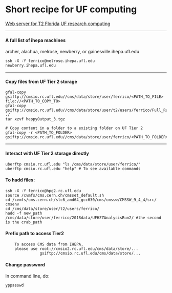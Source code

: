 # Short recipe for UF computing 

[Web server for T2 Florida](http://tier2.ihepa.ufl.edu/)
[UF research computing](https://www.rc.ufl.edu)

--------------

#### A full list of ihepa machines
archer, alachua, melrose, newberry, or gainesville.ihepa.ufl.edu

```
ssh -X -Y ferrico@melrose.ihepa.ufl.edu
newberry.ihepa.ufl.edu
```

--------------

#### Copy files from UF Tier 2 storage
```
gfal-copy gsiftp://cmsio.rc.ufl.edu//cms/data/store/user/ferrico/<PATH_TO_FILE> file://<PATH_TO_COPY_TO>
gfal-copy gsiftp://cmsio.rc.ufl.edu//cms/data/store/user/t2/users/ferrico/Full_RunII/ggH/GluGluHToZZTo4L_M125_2017.root ./
tar xzvf heppyOutput_3.tgz

# Copy content in a folder to a existing folder on UF Tier 2
gfal-copy -r <PATH_TO_FOLDER> gsiftp://cmsio.rc.ufl.edu//cms/data/store/user/ferrico/<PATH_TO_FOLDER>
```
--------------

#### Interact with UF Tier 2 storage directly
```
uberftp cmsio.rc.ufl.edu "ls /cms/data/store/user/ferrico/"
uberftp cmsio.rc.ufl.edu "help" # To see available commands
```

#### To hadd files:
```
ssh -X -Y ferrico@hpg2.rc.ufl.edu
source /cvmfs/cms.cern.ch/cmsset_default.sh
cd /cvmfs/cms.cern.ch/slc6_amd64_gcc630/cms/cmssw/CMSSW_9_4_4/src/
cmsenv 
cd /cms/data/store/user/t2/users/ferrico/
hadd -f new_path /cms/data/store/user/ferrico/2018data/UFHZZAnalysisRun2/ #the second is the crab_path
```


#### Prefix path to access Tier2
```
    To access CMS data from IHEPA,
    please use root://cmsio2.rc.ufl.edu/cms/data/store/...
               gsiftp://cmsio.rc.ufl.edu/cms/data/store/...
```

#### Change password
In command line, do:
```
yppasswd
```
